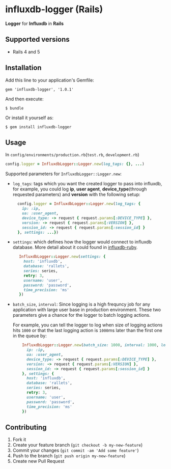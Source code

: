 # influxdb-logger (Rails)

**Logger** for **Influxdb** in **Rails**

## Supported versions

 * Rails 4 and 5

## Installation

Add this line to your application's Gemfile:

    gem 'influxdb-logger', '1.0.1'

And then execute:

    $ bundle

Or install it yourself as:

    $ gem install influxdb-logger

## Usage

In `config/environments/production.rb`(`test.rb`, `development.rb`)

```ruby
config.logger = InfluxdbLogger::Logger.new(log_tags: {}, ...)

```

Supported parameters for `InfluxdbLogger::Logger.new`:

* `log_tags`: tags which you want the created logger to pass into influxdb, for example, 
  you could log **ip**, **user agent**, **device_type**(through requested parameters) and **version** with the following setup:

  ```ruby
    config.logger = InfluxdbLogger::Logger.new(log_tags: {
      ip: :ip,
      ua: :user_agent,
      device_type: -> request { request.params[:DEVICE_TYPE] },
      version: -> request { request.params[:VERSION] },
      session_id: -> request { request.params[:session_id] }
    }, settings: ...})

  ```

* `settings`: which defines how the logger would connect to influxdb database. More detail about it could found in [influxdb-ruby](https://github.com/influxdata/influxdb-ruby).
```ruby
      InfluxdbLogger::Logger.new(settings: {
        host: 'influxdb',
        database: 'rallets',
        series: series,
        retry: 3,
        username: 'user',
        password: 'password',
        time_precision: 'ms'
      })
  ```

* `batch_size`, `interval`: Since logging is a high frequncy job for any application with large user base in production environment. These two parameters
   give a chance for the logger to batch logging actions.

   For example, you can tell the logger to log when size of logging actions hits `1000` or that the last logging action is `1000`ms later than the first one in the queue by:

  ```ruby
      InfluxdbLogger::Logger.new(batch_size: 1000, interval: 1000, log_tags: {
        ip: :ip,
        ua: :user_agent,
        device_type: -> request { request.params[:DEVICE_TYPE] },
        version: -> request { request.params[:VERSION] },
        session_id: -> request { request.params[:session_id] }
      }, settings: {
        host: 'influxdb',
        database: 'rallets',
        series: series,
        retry: 3,
        username: 'user',
        password: 'password',
        time_precision: 'ms'
      })
  ```

## Contributing

1. Fork it
2. Create your feature branch (`git checkout -b my-new-feature`)
3. Commit your changes (`git commit -am 'Add some feature'`)
4. Push to the branch (`git push origin my-new-feature`)
5. Create new Pull Request
